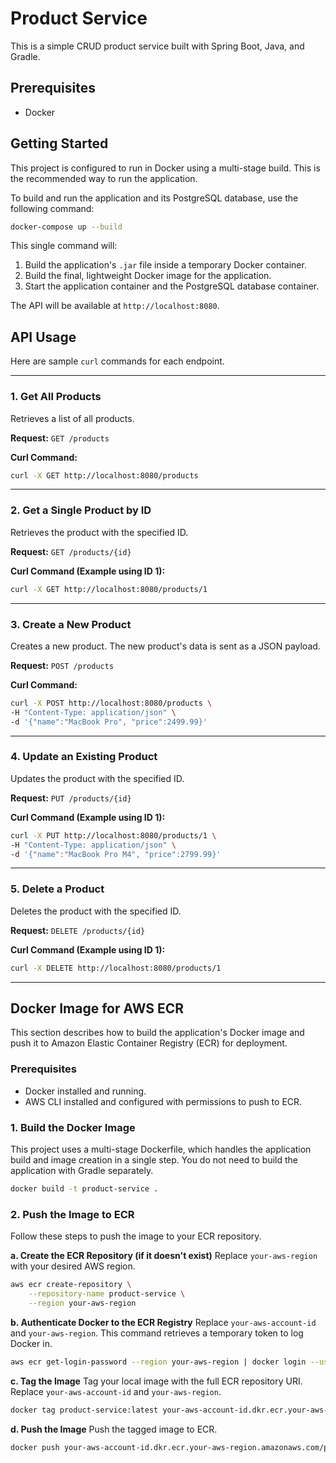 # Product Service

This is a simple CRUD product service built with Spring Boot, Java, and Gradle.

## Prerequisites

- Docker

## Getting Started

This project is configured to run in Docker using a multi-stage build. This is the recommended way to run the application.

To build and run the application and its PostgreSQL database, use the following command:

```bash
docker-compose up --build
```

This single command will:
1.  Build the application's `.jar` file inside a temporary Docker container.
2.  Build the final, lightweight Docker image for the application.
3.  Start the application container and the PostgreSQL database container.

The API will be available at `http://localhost:8080`.

## API Usage

Here are sample `curl` commands for each endpoint.

---


### 1. Get All Products

Retrieves a list of all products.

**Request:**
`GET /products`

**Curl Command:**
```bash
curl -X GET http://localhost:8080/products
```

---


### 2. Get a Single Product by ID

Retrieves the product with the specified ID.

**Request:**
`GET /products/{id}`

**Curl Command (Example using ID 1):**
```bash
curl -X GET http://localhost:8080/products/1
```

---


### 3. Create a New Product

Creates a new product. The new product's data is sent as a JSON payload.

**Request:**
`POST /products`

**Curl Command:**
```bash
curl -X POST http://localhost:8080/products \
-H "Content-Type: application/json" \
-d '{"name":"MacBook Pro", "price":2499.99}'
```

---


### 4. Update an Existing Product

Updates the product with the specified ID.

**Request:**
`PUT /products/{id}`

**Curl Command (Example using ID 1):**
```bash
curl -X PUT http://localhost:8080/products/1 \
-H "Content-Type: application/json" \
-d '{"name":"MacBook Pro M4", "price":2799.99}'
```

---


### 5. Delete a Product

Deletes the product with the specified ID.

**Request:**
`DELETE /products/{id}`

**Curl Command (Example using ID 1):**
```bash
curl -X DELETE http://localhost:8080/products/1
```

---

## Docker Image for AWS ECR

This section describes how to build the application's Docker image and push it to Amazon Elastic Container Registry (ECR) for deployment.

### Prerequisites

*   Docker installed and running.
*   AWS CLI installed and configured with permissions to push to ECR.

### 1. Build the Docker Image

This project uses a multi-stage Dockerfile, which handles the application build and image creation in a single step. You do not need to build the application with Gradle separately.

```bash
docker build -t product-service .
```

### 2. Push the Image to ECR

Follow these steps to push the image to your ECR repository.

**a. Create the ECR Repository (if it doesn't exist)**
Replace `your-aws-region` with your desired AWS region.

```bash
aws ecr create-repository \
    --repository-name product-service \
    --region your-aws-region
```

**b. Authenticate Docker to the ECR Registry**
Replace `your-aws-account-id` and `your-aws-region`. This command retrieves a temporary token to log Docker in.

```bash
aws ecr get-login-password --region your-aws-region | docker login --username AWS --password-stdin your-aws-account-id.dkr.ecr.your-aws-region.amazonaws.com
```

**c. Tag the Image**
Tag your local image with the full ECR repository URI. Replace `your-aws-account-id` and `your-aws-region`.

```bash
docker tag product-service:latest your-aws-account-id.dkr.ecr.your-aws-region.amazonaws.com/product-service:latest
```

**d. Push the Image**
Push the tagged image to ECR.

```bash
docker push your-aws-account-id.dkr.ecr.your-aws-region.amazonaws.com/product-service:latest
```
